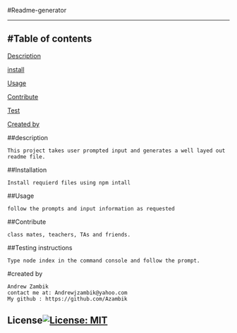 #Readme-generator
  
  
  ------------------
  #Table of contents
  ------------------

  [Description](#description)
    
  [install](#installation)
  
    
  [Usage](#usage)
   
    
  [Contribute](#contribute)
  
    
  [Test](#testing)
  
  [Created by](#createdby)

  
  ##description <a name="description"></a>
  
    This project takes user prompted input and generates a well layed out readme file. 

  
  ##Installation <a name="installation"></a>
  
    Install requierd files using npm intall
  
  
  ##Usage <a name="usage"></a>
  
    follow the prompts and input information as requested
  
  
  ##Contribute <a name="contribute"></a>
  
    class mates, teachers, TAs and friends.
  
  
  ##Testing instructions <a name="testing"></a>
  
    Type node index in the command console and follow the prompt. 
  
  #created by <a name="createdby"></a>

    Andrew Zambik
    contact me at: Andrewjzambik@yahoo.com
    My github : https://github.com/Azambik
  
  ## License[![License: MIT](https://img.shields.io/badge/License-MIT-yellow.svg)](https://opensource.org/licenses/MIT)
    
